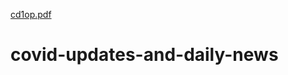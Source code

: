 [cd1op.pdf](https://github.com/vamsinandanBs/covid-updates-and-daily-news/files/6391324/cd1op.pdf)
# covid-updates-and-daily-news

